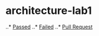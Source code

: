# architecture-lab1

..* [Passed](https://travis-ci.com/tnsts/architecture-lab1/builds/151000723)
..* [Failed](https://travis-ci.com/tnsts/architecture-lab1/builds/150999997)
..* [Pull Request](https://travis-ci.com/tnsts/architecture-lab1/builds/151001519)
